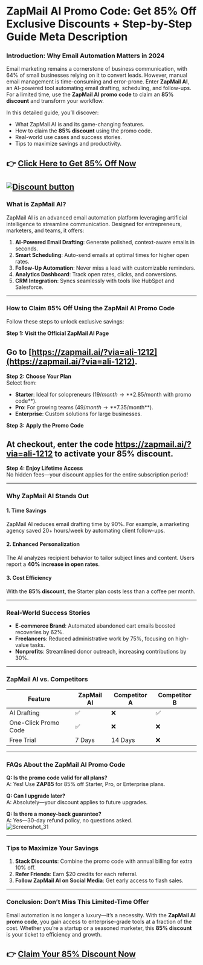 
# ZapMail AI Promo Code: Get 85% Off Exclusive Discounts + Step-by-Step Guide  Meta Description


### **Introduction: Why Email Automation Matters in 2024**  
Email marketing remains a cornerstone of business communication, with 64% of small businesses relying on it to convert leads. However, manual email management is time-consuming and error-prone. Enter **ZapMail AI**, an AI-powered tool automating email drafting, scheduling, and follow-ups. For a limited time, use the **ZapMail AI promo code** to claim an **85% discount** and transform your workflow.  

In this detailed guide, you’ll discover:  
- What ZapMail AI is and its game-changing features.  
- How to claim the **85% discount** using the promo code.  
- Real-world use cases and success stories.  
- Tips to maximize savings and productivity.  

## 👉 **[Click Here to Get 85% Off Now](https://zapmail.ai/?via=ali-1212)**  

[![Discount button](https://github.com/user-attachments/assets/d07f0aaa-8ab9-4678-bd97-092a9f544204)](https://zapmail.ai/?via=ali-1212)
---

### **What is ZapMail AI?**  
ZapMail AI is an advanced email automation platform leveraging artificial intelligence to streamline communication. Designed for entrepreneurs, marketers, and teams, it offers:  

1. **AI-Powered Email Drafting**: Generate polished, context-aware emails in seconds.  
2. **Smart Scheduling**: Auto-send emails at optimal times for higher open rates.  
3. **Follow-Up Automation**: Never miss a lead with customizable reminders.  
4. **Analytics Dashboard**: Track open rates, clicks, and conversions.  
5. **CRM Integration**: Syncs seamlessly with tools like HubSpot and Salesforce.  

---

### **How to Claim 85% Off Using the ZapMail AI Promo Code**  
Follow these steps to unlock exclusive savings:  

**Step 1: Visit the Official ZapMail AI Page**  
## Go to **[https://zapmail.ai/?via=ali-1212](https://zapmail.ai/?via=ali-1212)**.  

**Step 2: Choose Your Plan**  
Select from:  
- **Starter**: Ideal for solopreneurs ($19/month → **$2.85/month with promo code**).  
- **Pro**: For growing teams ($49/month → **$7.35/month**).  
- **Enterprise**: Custom solutions for large businesses.  

**Step 3: Apply the Promo Code**  
## At checkout, enter the code https://zapmail.ai/?via=ali-1212 to activate your **85% discount**.  

**Step 4: Enjoy Lifetime Access**  
No hidden fees—your discount applies for the entire subscription period!  

---

### **Why ZapMail AI Stands Out**  
#### **1. Time Savings**  
ZapMail AI reduces email drafting time by 90%. For example, a marketing agency saved 20+ hours/week by automating client follow-ups.  

#### **2. Enhanced Personalization**  
The AI analyzes recipient behavior to tailor subject lines and content. Users report a **40% increase in open rates**.  

#### **3. Cost Efficiency**  
With the **85% discount**, the Starter plan costs less than a coffee per month.  

---

### **Real-World Success Stories**  
- **E-commerce Brand**: Automated abandoned cart emails boosted recoveries by 62%.  
- **Freelancers**: Reduced administrative work by 75%, focusing on high-value tasks.  
- **Nonprofits**: Streamlined donor outreach, increasing contributions by 30%.  

---

### **ZapMail AI vs. Competitors**  
| Feature               | ZapMail AI | Competitor A | Competitor B |  
|-----------------------|------------|--------------|--------------|  
| AI Drafting           | ✅          | ❌            | ✅            |  
| One-Click Promo Code  | ✅          | ❌            | ❌            |  
| Free Trial            | 7 Days     | 14 Days      | ❌            |  

---

### **FAQs About the ZapMail AI Promo Code**  
**Q: Is the promo code valid for all plans?**  
A: Yes! Use **ZAP85** for 85% off Starter, Pro, or Enterprise plans.  

**Q: Can I upgrade later?**  
A: Absolutely—your discount applies to future upgrades.  

**Q: Is there a money-back guarantee?**  
A: Yes—30-day refund policy, no questions asked.  
![Screenshot_31](https://github.com/user-attachments/assets/58045163-8027-4fc6-a23c-85e8220eda39)

---

### **Tips to Maximize Your Savings**  
1. **Stack Discounts**: Combine the promo code with annual billing for extra 10% off.  
2. **Refer Friends**: Earn $20 credits for each referral.  
3. **Follow ZapMail AI on Social Media**: Get early access to flash sales.  

---

### **Conclusion: Don’t Miss This Limited-Time Offer**  
Email automation is no longer a luxury—it’s a necessity. With the **ZapMail AI promo code**, you gain access to enterprise-grade tools at a fraction of the cost. Whether you’re a startup or a seasoned marketer, this **85% discount** is your ticket to efficiency and growth.  

## 👉 **[Claim Your 85% Discount Now](https://zapmail.ai/?via=ali-1212)**  


